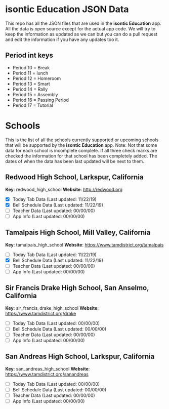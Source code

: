 
# isontic Education JSON Data

This repo has all the JSON files that are used in the **isontic Education** app. All the data is open source except for the actual app code. We will try to keep the information as updated as we can but you can do a pull request and edit the information if you have any updates too it.

## Period int keys

 - Period 10 = Break
 - Period 11 = lunch
 - Period 12 = Homeroom
 - Period 13 = Smart
 - Period 14 = Rally
 - Period 15 = Assembly
 - Period 16 = Passing Period
 - Period 17 = Tutorial

# Schools

This is the list of all the schools currently supported or upcoming schools that will be supported by the **isontic Education** app. Note: Not that some data for each school is incomplete complete. If all three check marks are checked the information for that school has been completely added. The dates of when the data has been last updated will be next to them.

## Redwood High School, Larkspur, California

**Key**: redwood_high_school
**Website**: http://redwood.org

 - [X] Today Tab Data (Last updated: 11/22/19)
 - [X] Bell Schedule Data (Last updated: 11/22/19)
 - [ ] Teacher Data (Last updated: 00/00/00)
 - [ ] App Info (Last updated: 00/00/00)

## Tamalpais High School, Mill Valley, California

**Key**: tamalpais_high_school
**Website**: https://www.tamdistrict.org/tamalpais

 - [ ] Today Tab Data (Last updated: 11/22/19)
 - [X] Bell Schedule Data (Last updated: 11/22/19)
 - [ ] Teacher Data (Last updated: 00/00/00)
 - [ ] App Info (Last updated: 00/00/00)  

## Sir Francis Drake High School, San Anselmo, California

**Key**: sir_francis_drake_high_school
**Website**: https://www.tamdistrict.org/drake

 - [ ] Today Tab Data (Last updated: 00/00/00)
 - [ ] Bell Schedule Data (Last updated: 00/00/00)
 - [ ] Teacher Data (Last updated: 00/00/00)
 - [ ] App Info (Last updated: 00/00/00)  

 ## San Andreas High School, Larkspur, California

**Key**: san_andreas_high_school
**Website**: https://www.tamdistrict.org/sanandreas

 - [ ] Today Tab Data (Last updated: 00/00/00)
 - [ ] Bell Schedule Data (Last updated: 00/00/00)
 - [ ] Teacher Data (Last updated: 00/00/00)
 - [ ] App Info (Last updated: 00/00/00)  
